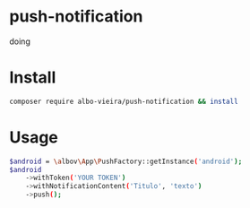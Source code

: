 # push-notification
doing

# Install
```sh
composer require albo-vieira/push-notification && install 
```

# Usage
```sh
$android = \albov\App\PushFactory::getInstance('android');
$android
    ->withToken('YOUR TOKEN')
    ->withNotificationContent('Titulo', 'texto')
    ->push();

```
